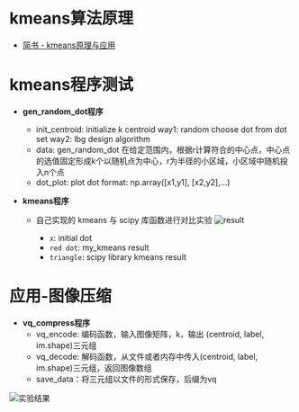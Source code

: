 # kmeans算法原理
- [简书 - kmeans原理与应用](http://www.jianshu.com/p/594e9fc5db9a)

# kmeans程序测试
- **gen_random_dot程序**
  - init_centroid: initialize k centroid
    way1: random choose dot from dot set
    way2: lbg design algorithm
  - data: gen_random_dot
    在给定范围内，根据r计算符合的中心点，中心点的选值固定形成k个以随机点为中心，r为半径的小区域，小区域中随机投入n个点
  - dot_plot: plot dot
    format: np.array([x1,y1], [x2,y2],...)

- **kmeans程序**
  - 自己实现的 kmeans 与 scipy 库函数进行对比实验
![result](http://upload-images.jianshu.io/upload_images/3022282-91d5f14af293cd28.png?imageMogr2/auto-orient/strip%7CimageView2/2/w/1240)

     - `x`: initial dot
     - `red dot`: my_kmeans result
     - `triangle`: scipy library kmeans result

# 应用-图像压缩
- **vq_compress程序**
  - vq_encode: 编码函数，输入图像矩阵，k，输出 (centroid, label, im.shape)三元组
  - vq_decode: 解码函数，从文件或者内存中传入(centroid, label, im.shape)三元组，返回图像数组
  - save_data：将三元组以文件的形式保存，后缀为vq

![实验结果](http://upload-images.jianshu.io/upload_images/3022282-c4b0b41f39e515a0.png?imageMogr2/auto-orient/strip%7CimageView2/2/w/1240)
